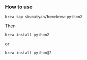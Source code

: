 ### How to use
```
brew tap sbunatyan/homebrew-python2
```

Then 
```
brew install python2
```
or
```
brew install python@2
```